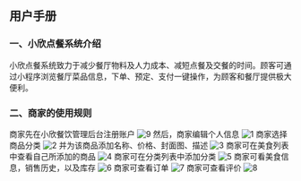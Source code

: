 ## 用户手册

### 一、小欣点餐系统介绍
小欣点餐系统致力于减少餐厅物料及人力成本、减短点餐及交餐的时间。顾客可通过小程序浏览餐厅菜品信息，下单、预定、支付一键操作，为顾客和餐厅提供极大便利。

### 二、商家的使用规则
商家先在小欣餐饮管理后台注册账户
![9](https://wx3.sinaimg.cn/large/006vdpNxly1g4cqm5dk2lj30ck06cmx3.jpg)
然后，商家编辑个人信息
![1](https://ws3.sinaimg.cn/large/006vdpNxly1g4cqm6fk0lj31gp0n740l.jpg)
商家选择商品分类
![2](https://wx3.sinaimg.cn/large/006vdpNxly1g4cqm6n8caj314s0ly0sy.jpg)
并为该商品添加名称、价格、封面图、描述
![3](https://ws1.sinaimg.cn/large/006vdpNxly1g4cqm6vz8nj31280m9gn8.jpg)
商家可在美食列表中查看自己所添加的商品
![4](https://ws4.sinaimg.cn/large/006vdpNxly1g4cqm71bajj319s0fmglw.jpg)
商家可在分类列表中添加分类
![5](https://wx4.sinaimg.cn/large/006vdpNxly1g4cqm75qm5j31640dvmx6.jpg)
商家可看美食信息，销售历史，以及库存
![6](https://ws1.sinaimg.cn/large/006vdpNxly1g4cqm7a402j31600gsmxm.jpg)
商家可查看订单
![7](https://wx4.sinaimg.cn/large/006vdpNxly1g4cqm7e7hbj315d0ef74d.jpg)
商家可查看评价
![8](https://wx2.sinaimg.cn/large/006vdpNxly1g4cqm7ioyoj316x0buq2x.jpg)
